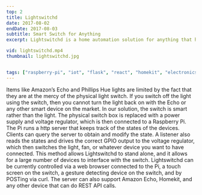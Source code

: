 ```yaml
---
top: 2
title: Lightswitchd
date: 2017-08-02
endDate: 2017-08-03
subtitle: Smart Switch for Anything 
excerpt: Lightswitchd is a home automation solution for anything that hooks into the wall.

vid: lightswitchd.mp4
thumbnail: lightswitchd.jpg


tags: ["raspberry-pi", "iot", "flask", "react", "homekit", "electronics", "embedded", "hackthehome", "hackathon"]
---
```

Items like Amazon’s Echo and Phillips Hue lights are limited by the fact that they are at the mercy of the physical light switch.  If you switch off the light using the switch, then you cannot turn the light back on with the Echo or any other smart device on the market.  In our solution, the switch is smart rather than the light.  The physical switch box is replaced with a power supply and voltage regulator, which is then connected to a Raspberry Pi.  The Pi runs a http server that keeps track of the states of the devices.  Clients can query the server to obtain and modify the state.  A listener also reads the states and drives the correct GPIO output to the voltage regulator, which then switches the light, fan, or whatever device you want to have connected.  This method allows Lightswitchd to stand alone, and it allows for a large number of devices to interface with the switch.  Lightswitchd can be currently controlled via a web browser connected to the Pi, a touch screen on the switch, a gesture detecting device on the switch, and by POSTing via curl.  The server can also support Amazon Echo, Homekit, and any other device that can do REST API calls.